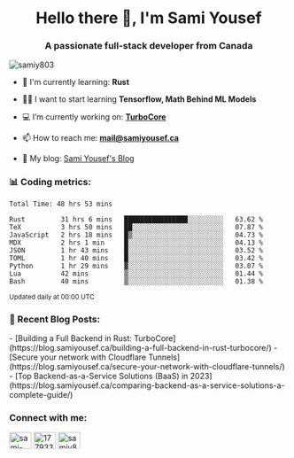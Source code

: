 <h1 align="center">Hello there 👋, I'm Sami Yousef</h1>
<h3 align="center">A passionate full-stack developer from Canada</h3>

<p align="left"> <img src="https://komarev.com/ghpvc/?username=samiy803&label=Profile%20views&color=0e75b6&style=flat" alt="samiy803" /> </p>

- 🌱 I'm currently learning: **Rust**

- 👨‍💻 I want to start learning **Tensorflow, Math Behind ML Models**

- 💻 I’m currently working on: **[TurboCore](https://github.com/samiy803/TurboCore)**

- 📫 How to reach me: **mail@samiyousef.ca**

- 📝 My blog: [Sami Yousef's Blog](https://blog.samiyousef.ca)

<h3 align="left">📊 Coding metrics:</h3>
<!--START_SECTION:waka-->

```text
Total Time: 48 hrs 53 mins

Rust         31 hrs 6 mins   ████████████████░░░░░░░░░   63.62 %
TeX          3 hrs 50 mins   ██░░░░░░░░░░░░░░░░░░░░░░░   07.87 %
JavaScript   2 hrs 18 mins   █▒░░░░░░░░░░░░░░░░░░░░░░░   04.73 %
MDX          2 hrs 1 min     █░░░░░░░░░░░░░░░░░░░░░░░░   04.13 %
JSON         1 hr 43 mins    █░░░░░░░░░░░░░░░░░░░░░░░░   03.52 %
TOML         1 hr 40 mins    █░░░░░░░░░░░░░░░░░░░░░░░░   03.42 %
Python       1 hr 29 mins    ▓░░░░░░░░░░░░░░░░░░░░░░░░   03.07 %
Lua          42 mins         ▒░░░░░░░░░░░░░░░░░░░░░░░░   01.44 %
Bash         40 mins         ▒░░░░░░░░░░░░░░░░░░░░░░░░   01.38 %
```

<!--END_SECTION:waka-->
<sup>Updated daily at 00:00 UTC</sup>

<h3 align="left">📝 Recent Blog Posts:</h3>
<!-- BLOG-POST-LIST:START -->
- [Building a Full Backend in Rust: TurboCore](https://blog.samiyousef.ca/building-a-full-backend-in-rust-turbocore/)
- [Secure your network with Cloudflare Tunnels](https://blog.samiyousef.ca/secure-your-network-with-cloudflare-tunnels/)
- [Top Backend-as-a-Service Solutions &lpar;BaaS&rpar; in 2023](https://blog.samiyousef.ca/comparing-backend-as-a-service-solutions-a-complete-guide/)
<!-- BLOG-POST-LIST:END -->

<h3 align="left">Connect with me:</h3>
<p align="left">
<a href="https://linkedin.com/in/sami-yousef" target="blank"><img align="center" src="https://raw.githubusercontent.com/rahuldkjain/github-profile-readme-generator/master/src/images/icons/Social/linked-in-alt.svg" alt="sami-yousef" height="30" width="40" /></a>
<a href="https://stackoverflow.com/users/17793354" target="blank"><img align="center" src="https://raw.githubusercontent.com/rahuldkjain/github-profile-readme-generator/master/src/images/icons/Social/stack-overflow.svg" alt="17793354" height="30" width="40" /></a>
<a href="https://www.leetcode.com/samiy8030" target="blank"><img align="center" src="https://raw.githubusercontent.com/rahuldkjain/github-profile-readme-generator/master/src/images/icons/Social/leet-code.svg" alt="samiy8030" height="30" width="40" /></a>
</p>
